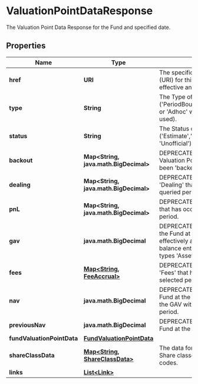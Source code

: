 

# ValuationPointDataResponse

The Valuation Point Data Response for the Fund and specified date.

## Properties

| Name | Type | Description | Notes |
|------------ | ------------- | ------------- | -------------|
|**href** | **URI** | The specific Uniform Resource Identifier (URI) for this resource at the requested effective and asAt datetime. |  [optional] |
|**type** | **String** | The Type of the associated Diary Entry (&#39;PeriodBoundary&#39;,&#39;ValuationPoint&#39;,&#39;Other&#39; or &#39;Adhoc&#39; when a diary entry wasn&#39;t used). |  |
|**status** | **String** | The Status of the associated Diary Entry (&#39;Estimate&#39;,&#39;Final&#39;,&#39;Candidate&#39; or &#39;Unofficial&#39;). |  |
|**backout** | **Map&lt;String, java.math.BigDecimal&gt;** | DEPRECATED. Bucket of detail for the Valuation Point, where data points have been &#39;backed out&#39;. |  |
|**dealing** | **Map&lt;String, java.math.BigDecimal&gt;** | DEPRECATED. Bucket of detail for any &#39;Dealing&#39; that has occured inside the queried period. |  |
|**pnL** | **Map&lt;String, java.math.BigDecimal&gt;** | DEPRECATED. Bucket of detail for &#39;PnL&#39; that has occured inside the queried period. |  |
|**gav** | **java.math.BigDecimal** | DEPRECATED. The Gross Asset Value of the Fund at the Period end. This is effectively a summation of all Trial balance entries linked to accounts of types &#39;Asset&#39; and &#39;Liabilities&#39;. |  |
|**fees** | [**Map&lt;String, FeeAccrual&gt;**](FeeAccrual.md) | DEPRECATED. Bucket of detail for any &#39;Fees&#39; that have been charged in the selected period. |  |
|**nav** | **java.math.BigDecimal** | DEPRECATED. The Net Asset Value of the Fund at the Period end. This represents the GAV with any fees applied in the period. |  |
|**previousNav** | **java.math.BigDecimal** | DEPRECATED. The Net Asset Value of the Fund at the End of the last Period. |  |
|**fundValuationPointData** | [**FundValuationPointData**](FundValuationPointData.md) |  |  |
|**shareClassData** | [**Map&lt;String, ShareClassData&gt;**](ShareClassData.md) | The data for all share classes in fund. Share classes are identified by their short codes. |  |
|**links** | [**List&lt;Link&gt;**](Link.md) |  |  [optional] |



